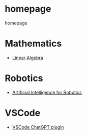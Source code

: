 # homepage
homepage

# Mathematics

* [Linear Algebra](https://www.youtube.com/watch?v=fNk_zzaMoSs&list=PLZHQObOWTQDPD3MizzM2xVFitgF8hE_ab&index=1)


# Robotics
* [Artificial Intelligence for Robotics](https://learn.udacity.com/courses/cs373)

# VSCode
* [VSCode ChatGPT plugin](https://github.com/mpociot/chatgpt-vscode)
